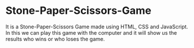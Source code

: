 # Stone-Paper-Scissors-Game
 It is a Stone-Paper-Scissors Game made using HTML, CSS and JavaScript. In this we can play this game with the computer and it will show us the results who wins or who loses the game.
